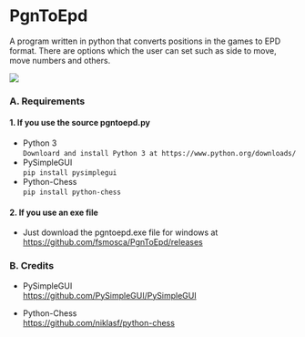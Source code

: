 # PgnToEpd
A program written in python that converts positions in the games to EPD format. There are options which the user can set such as side to move, move numbers and others.

![](https://i.imgur.com/BDgRpMr.png)

### A. Requirements
#### 1. If you use the source pgntoepd.py
* Python 3<br>
`Downloard and install Python 3 at https://www.python.org/downloads/`
* PySimpleGUI<br>
`pip install pysimplegui`
* Python-Chess<br>
`pip install python-chess`

#### 2. If you use an exe file
* Just download the pgntoepd.exe file for windows at https://github.com/fsmosca/PgnToEpd/releases

### B. Credits
* PySimpleGUI<br>
https://github.com/PySimpleGUI/PySimpleGUI

* Python-Chess<br>
https://github.com/niklasf/python-chess
